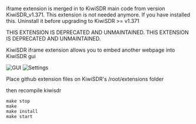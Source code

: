 
iframe extension is merged in to KiwiSDR main code from version KiwiSDR_v1.371. This extension is not needed anymore.
If you have installed this. Uninstall it before upgrading to KiwiSDR >= v1.371

THIS EXTENSION IS DEPRECATED AND UNMAINTAINED.
THIS EXTENSION IS DEPRECATED AND UNMAINTAINED.

KiwiSDR iframe extension allows you to embed another webpage into KiwiSDR gui

![GUI](https://oh1kk.toimii.fi/iframe-extension/iframe_extension_gui.jpg)
![Settings](https://oh1kk.toimii.fi/iframe-extension/iframe_extension_settings.jpg)


Place github extension files on KiwiSDR's /root/extensions folder

then recompile kiwisdr

````
make stop
make
make install
make start
````

